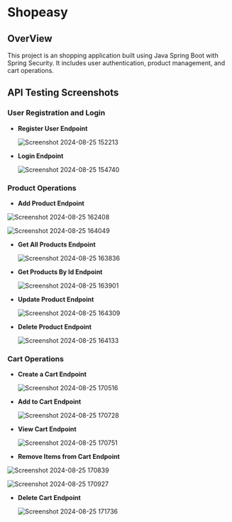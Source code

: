 # Shopeasy

## OverView

This project is an shopping  application built using Java Spring Boot with Spring Security. It includes user authentication, product management, and cart operations.

## API Testing Screenshots

### User Registration and Login
- **Register User Endpoint**

  ![Screenshot 2024-08-25 152213](https://github.com/user-attachments/assets/b13a8879-7bbe-4c5d-82d6-7578bed8b005)

- **Login Endpoint**

  ![Screenshot 2024-08-25 154740](https://github.com/user-attachments/assets/8bc906fa-4460-4af3-acf0-316aaecb86f5)


### Product Operations 
 
  - **Add Product Endpoint**
 
 ![Screenshot 2024-08-25 162408](https://github.com/user-attachments/assets/ce8405ee-4b64-40f1-8c62-d80ca0ad73a5)

![Screenshot 2024-08-25 164049](https://github.com/user-attachments/assets/126ebf9c-30d6-49f5-996f-29a2c6562fc2)

- **Get All Products Endpoint**

  ![Screenshot 2024-08-25 163836](https://github.com/user-attachments/assets/ce8f7b50-bee7-47a2-8e16-34512e8d675b)

- **Get  Products By Id Endpoint**

  ![Screenshot 2024-08-25 163901](https://github.com/user-attachments/assets/bb65a908-a50c-4aa9-8baf-cebdf5eb7e1e)

- **Update Product Endpoint**

  ![Screenshot 2024-08-25 164309](https://github.com/user-attachments/assets/e6016b05-aab5-403a-9d60-db164b3c3aee)

- **Delete Product Endpoint**

  ![Screenshot 2024-08-25 164133](https://github.com/user-attachments/assets/c5ce127f-6ba7-475e-b6ce-7bce5a09ea3f)

### Cart Operations

- **Create a  Cart Endpoint**

  ![Screenshot 2024-08-25 170516](https://github.com/user-attachments/assets/3811d308-5a74-4a6b-b14d-ddf39cedf0db)


- **Add to Cart Endpoint**

  ![Screenshot 2024-08-25 170728](https://github.com/user-attachments/assets/9ab062bc-03bf-4bb1-9058-76ca5b56afdf)

- **View Cart Endpoint**

  ![Screenshot 2024-08-25 170751](https://github.com/user-attachments/assets/2a464d21-4ed5-4570-bbfe-5645291153ec)

- **Remove Items from Cart Endpoint**

![Screenshot 2024-08-25 170839](https://github.com/user-attachments/assets/8e030761-a51d-4105-950f-af9c17b481ea)

![Screenshot 2024-08-25 170927](https://github.com/user-attachments/assets/63f48d8a-105e-431e-899a-91c2adee7e9b)

- **Delete Cart Endpoint**

  ![Screenshot 2024-08-25 171736](https://github.com/user-attachments/assets/93ace7e9-d12a-4d34-a77e-54529866d1b5)

